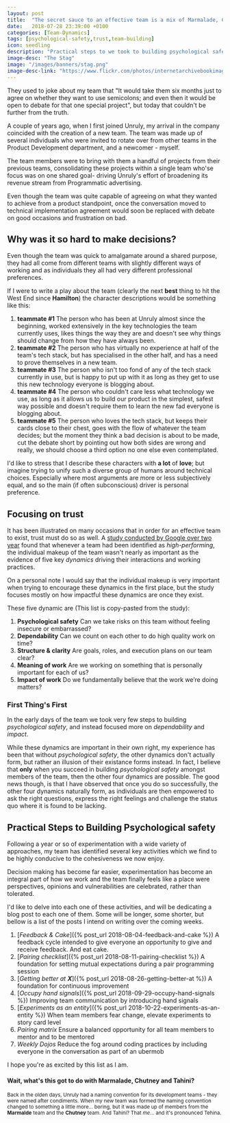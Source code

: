 ```yaml
---
layout: post
title:  "The secret sauce to an effective team is a mix of Marmalade, Chutney and a little Tahini"
date:   2018-07-28 23:39:00 +0100
categories: [Team-Dynamics]
tags: [psychological-safety,trust,team-building]
icon: seedling
description: "Practical steps to we took to building psychological safety when forming a new team"
image-desc: "The Stag"
image: "/images/banners/stag.png"
image-desc-link: "https://www.flickr.com/photos/internetarchivebookimages/14750979065"
---
```


They used to joke about my team that "It would take them six months just to agree on whether they want to use semicolons; and even then it would be open to debate for that one special project", but today that couldn't be further from the truth.

A couple of years ago, when I first joined Unruly, my arrival in the company coincided with the creation of a new team. The team was made up of several individuals who were invited to rotate over from other teams in the Product Development department, and a newcomer - myself.

The team members were to bring with them a handful of projects from their previous teams, consolidating these projects within a single team who'se focus was on one shared goal- driving Unruly's effort of broadening its revenue stream from Programmatic advertising.

Even though the team was quite capable of agreeing on what they wanted to achieve from a product standpoint, once the conversation moved to technical implementation agreement would soon be replaced with debate on good occasions and frustration on bad.


## Why was it so hard to make decisions?

Even though the team was quick to amalgamate around a shared purpose, they had all come from different teams with slightly different ways of working and as individuals they all had very different professional preferences.

If I were to write a play about the team (clearly the next **best** thing to hit the West End since **Hamilton**) the character descriptions would be something like this:

1. **teammate #1** The person who has been at Unruly almost since the beginning, worked extensively in the key technologies the team currently uses, likes things the way they are and doesn't see why things should change from how they have always been.
2. **teammate #2** The person who has virtually no experience at half of the team's tech stack, but has specialised in the other half, and has a need to prove themselves in a new team.
3. **teammate #3** The person who isn't too fond of any of the tech stack currently in use, but is happy to put up with it as long as they get to use this new technology everyone is blogging about.
4. **teammate #4** The person who couldn't care less what technology we use, as long as it allows us to build our product in the simplest, safest way possible and doesn't require them to learn the new fad everyone is blogging about.
5. **teammate #5** The person who loves the tech stack, but keeps their cards close to their chest, goes with the flow of whatever the team decides; but the moment they think a bad decision is about to be made, cut the debate short by pointing out how both sides are wrong and really, we should choose a third option no one else even contemplated.

I'd like to stress that I describe these characters with **a lot** of **love**; but imagine trying to unify such a diverse group of humans around technical choices. Especially where most arguments are more or less subjectively equal, and so the main (if often subconscious) driver is personal preference. 


## Focusing on trust

It has been illustrated on many occasions that in order for an effective team to exist, trust must do so as well. A [study conducted by Google over two year](https://rework.withgoogle.com/blog/five-keys-to-a-successful-google-team/) found that whenever a team had been identified as _high-performing_, the individual makeup of the team wasn't nearly as important as the evidence of five key _dynamics_ driving their interactions and working practices. 

On a personal note I would say that the individual makeup is very important when trying to encourage these dynamics in the first place, but the study focuses mostly on how impactful these dynamics are once they exist.

These five dynamic are (This list is copy-pasted from the study):
1. **Psychological safety** Can we take risks on this team without feeling insecure or embarrassed?
2. **Dependability** Can we count on each other to do high quality work on time?
3. **Structure & clarity** Are goals, roles, and execution plans on our team clear?
4. **Meaning of work** Are we working on something that is personally important for each of us?
5. **Impact of work** Do we fundamentally believe that the work we’re doing matters?


### First Thing's First

In the early days of the team we took very few steps to building _psychological safety_, and instead focused more on _dependability_ and _impact_.

While these dynamics are important in their own right, my experience has been that without _psychological safety_, the other dynamics don't actually form, but rather an illusion of their existance forms instead.
In fact, I believe that **only** when you succeed in building _psychological safety_ amongst members of the team, then the other four dynamics are possible.
The good news though, is that I have observed that once you do so successfully, the other four dynamics naturally form, as individuals are then empowered to ask the right questions, express the right feelings and challenge the status quo where it is found to be lacking.


## Practical Steps to Building Psychological safety

Following a year or so of experimentation with a wide variety of approaches, my team has identified several key activities which we find to be highly conducive to the cohesiveness we now enjoy.

Decision making has become far easier, experimentation has become an integral part of how we work and the team finally feels like a place were perspectives, opinions and vulnerabilities are celebrated, rather than tolerated.



I'd like to delve into each one of these activities, and will be dedicating a blog post to each one of them. Some will be longer, some shorter, but bellow is a list of the posts I intend on writing over the coming weeks.

1. [_Feedback & Cake_]({% post_url 2018-08-04-feedback-and-cake %}) A feedback cycle intended to give everyone an opportunity to give and receive feedback. And eat cake.
2. [_Pairing checklist_]({% post_url 2018-08-11-pairing-checklist %}) A foundation for setting mutual expectations during a pair programming session
3. [_Getting better at **X**_]({% post_url 2018-08-26-getting-better-at %}) A foundation for continuous improvement
4. [_Occupy hand signals_]({% post_url 2018-09-29-occupy-hand-signals %}) Improving team communication by introducing hand signals
5. [_Experiments as an entity_]({% post_url 2018-10-22-experiments-as-an-entity %}) When team members fear change, elevate experiments to story card level
6. _Pairing matrix_ Ensure a balanced opportunity for all team members to mentor and to be mentored
7. _Weekly Dojos_ Reduce the fog around coding practices by including everyone in the conversation as part of an ubermob

I hope you're as excited by this list as I am.


#### Wait, what's this got to do with Marmalade, Chutney and Tahini?

<small>Back in the olden days, Unruly had a naming convention for its development teams - they were named after condiments.
When my new team was formed the naming convention changed to something  a little more... boring, but it was made up of members from the **Marmalde** team and the **Chutney** team.
And Tahini? That _me_... and it's pronounced Tehina.</small>

